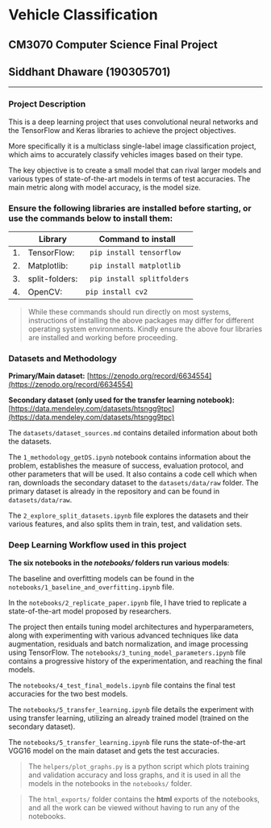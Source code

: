 # Vehicle Classification

## CM3070 Computer Science Final Project

## Siddhant Dhaware (190305701)

------

### Project Description

This is a deep learning project that uses convolutional neural networks and the TensorFlow and Keras libraries to achieve the project objectives.

More specifically it is a multiclass single-label image classification project, which aims to accurately classify vehicles images based on their type.

The key objective is to create a small model that can rival larger models and various types of state-of-the-art models in terms of test accuracies. The main metric along with model accuracy, is the model size.

### Ensure the following libraries are installed before starting, or use the commands below to install them:

|    | Library        | Command to install              |
|----|----------------|---------------------------------|
| 1. | TensorFlow:    | ``` pip install tensorflow```   |
| 2. | Matplotlib:    | ``` pip install matplotlib```   |
| 3. | split-folders: | ``` pip install splitfolders``` |
| 4. | OpenCV:        | ``` pip install cv2 ```         |

> While these commands should run directly on most systems, instructions of installing the above packages may differ for different operating system environments. Kindly ensure the above four libraries are installed and working before proceeding.

### Datasets and Methodology

**Primary/Main dataset:** [https://zenodo.org/record/6634554](https://zenodo.org/record/6634554)

**Secondary dataset (only used for the transfer learning notebook):** [https://data.mendeley.com/datasets/htsngg9tpc](https://data.mendeley.com/datasets/htsngg9tpc)

The `datasets/dataset_sources.md` contains detailed information about both the datasets.

The `1_methodology_getDS.ipynb` notebook contains information about the problem, establishes the measure of success, evaluation protocol, and other parameters that will be used. It also contains a code cell which when ran, downloads the secondary dataset to the `datasets/data/raw` folder. The primary dataset is already in the repository and can be found in `datasets/data/raw`.

The `2_explore_split_datasets.ipynb` file explores the datasets and their various features, and also splits them in train, test, and validation sets.

### Deep Learning Workflow used in this project

**The six notebooks in the *notebooks/* folders run various models**:

The baseline and overfitting models can be found in the `notebooks/1_baseline_and_overfitting.ipynb` file.

In the `notebooks/2_replicate_paper.ipynb` file, I have tried to replicate a state-of-the-art model proposed by researchers.

The project then entails tuning model architectures and hyperparameters, along with experimenting with various advanced techniques like data augmentation, residuals and batch normalization, and image processing using TensorFlow. The `notebooks/3_tuning_model_parameters.ipynb` file contains a progressive history of the experimentation, and reaching the final models.

The `notebooks/4_test_final_models.ipynb` file contains the final test accuracies for the two best models.

The `notebooks/5_transfer_learning.ipynb` file details the experiment with using transfer learning, utilizing an already trained model (trained on the secondary dataset).

The `notebooks/5_transfer_learning.ipynb` file runs the state-of-the-art VGG16 model on the main dataset and gets the test accuracies.

> The `helpers/plot_graphs.py` is a python script which plots training and validation accuracy and loss graphs, and it is used in all the models in the notebooks in the `notebooks/` folder.

> The `html_exports/` folder contains the **html** exports of the notebooks, and all the work can be viewed without having to run any of the notebooks.

